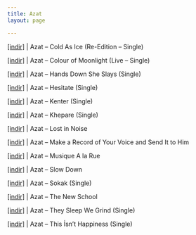 ```yaml
---
title: Azat
layout: page

---
```

<a href="https://cloud.mail.ru/public/b2b7fa5673c9/Azat%20-%20Cold%20As%20Ice%20%28Re-Edition%29%20%28Single%29" target="_blank">[indir]</a> | Azat &#8211; Cold As Ice (Re-Edition &#8211; Single)

<a href="https://cloud.mail.ru/public/a622464103be/Azat%20-%20Colour%20of%20Moonlight%20%28Live%29%20%28Single%29" target="_blank">[indir]</a> | Azat &#8211; Colour of Moonlight (Live &#8211; Single)

<a href="https://cloud.mail.ru/public/19ee80ad96f6/Azat%20-%20Hands%20Down%20She%20Slays%20%28Single%29" target="_blank">[indir]</a> | Azat &#8211; Hands Down She Slays (Single)

<a href="https://cloud.mail.ru/public/90baa72db7cc/Azat%20-%20Hesitate%20%28Single%29" target="_blank">[indir]</a> | Azat &#8211; Hesitate (Single)

<a href="https://cloud.mail.ru/public/d49a43e377b9/Azat%20-%20Kenter%20%28Single%29" target="_blank">[indir]</a> | Azat &#8211; Kenter (Single)

<a href="https://cloud.mail.ru/public/4ab6f34e5780/Azat%20-%20Khepare%20%28Single%29" target="_blank">[indir]</a> | Azat &#8211; Khepare (Single)

<a href="https://cloud.mail.ru/public/e85b11198309/Azat%20-%20Lost%20in%20Noise" target="_blank">[indir]</a> | Azat &#8211; Lost in Noise

<a href="https://cloud.mail.ru/public/4dd82da77ea0/Azat%20-%20Make%20a%20Record%20of%20Your%20Voice%20and%20Send%20It%20to%20Him" target="_blank">[indir]</a> | Azat &#8211; Make a Record of Your Voice and Send It to Him

<a href="https://cloud.mail.ru/public/1119f8a76745/Azat%20-%20Musique%20A%20La%20Rue" target="_blank">[indir]</a> | Azat &#8211; Musique A la Rue

<a href="https://cloud.mail.ru/public/763682319a7a/Azat%20-%20Slow%20Down" target="_blank">[indir]</a> | Azat &#8211; Slow Down

<a href="https://cloud.mail.ru/public/065978a26c1a/Azat%20-%20Sokak%20%28Single%29" target="_blank">[indir]</a> | Azat &#8211; Sokak (Single)

<a href="https://cloud.mail.ru/public/9ecb9b3463e4/Azat%20-%20The%20New%20School" target="_blank">[indir]</a> | Azat &#8211; The New School

<a href="https://cloud.mail.ru/public/8956d5037b4e/Azat%20-%20They%20Sleep%20We%20Grind" target="_blank">[indir]</a> | Azat &#8211; They Sleep We Grind (Single)

<a href="https://cloud.mail.ru/public/6da64d22f98e/Azat%20-%20This%20Isn%27t%20Happiness%20%28Single%29" target="_blank">[indir]</a> | Azat &#8211; This İsn&#8217;t Happiness (Single)